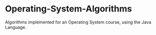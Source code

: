 # Operating-System-Algorithms
Algorithms implemented for an Operating System course, using the Java Language.
